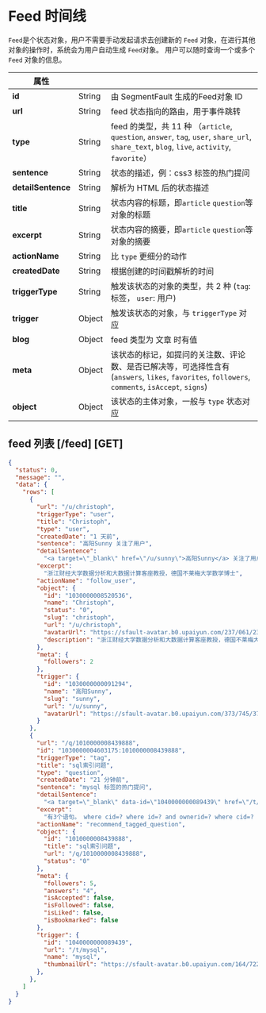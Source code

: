 # Feed 时间线

`Feed`是个状态对象，用户不需要手动发起请求去创建新的 `Feed` 对象，在进行其他对象的操作时，系统会为用户自动生成 `Feed`对象。
用户可以随时查询一个或多个 `Feed` 对象的信息。

属性 | | |
-------------- | -------------- | -------------- |
**id** | String | 由 SegmentFault 生成的Feed对象 ID |
**url** | String | feed 状态指向的路由，用于事件跳转 |
**type** | String | feed 的类型，共 11 种 （`article`, `question`, `answer`, `tag`, `user`, `share_url`, `share_text`, `blog`, `live`, `activity`, `favorite`）|
**sentence** | String | 状态的描述，例：css3 标签的热门提问 |
**detailSentence** | String | 解析为 HTML 后的状态描述 |
**title** | String | 状态内容的标题，即`article` `question`等对象的标题 |
**excerpt** | String | 状态内容的摘要，即`article` `question`等对象的摘要 |
**actionName** | String | 比 `type` 更细分的动作 |
**createdDate** | String | 根据创建的时间戳解析的时间 |
**triggerType** | String | 触发该状态的对象的类型，共 2 种 (`tag`: 标签， `user`: 用户) |
**trigger** | Object | 触发该状态的对象，与 `triggerType` 对应 |
**blog** | Object | feed 类型为 文章 时有值 |
**meta** | Object | 该状态的标记，如提问的关注数、评论数、是否已解决等，可选择性含有 (`answers`, `likes`, `favorites`, `followers`, `comments`, `isAccept`, `signs`) |
**object** | Object | 该状态的主体对象，一般与 `type` 状态对应 |


## feed 列表 [/feed] [GET]

``` json
{
  "status": 0,
  "message": "",
  "data": {
    "rows": [
      {
        "url": "/u/christoph",
        "triggerType": "user",
        "title": "Christoph",
        "type": "user",
        "createdDate": "1 天前",
        "sentence": "高阳Sunny 关注了用户",
        "detailSentence": 
          "<a target=\"_blank\" href=\"/u/sunny\">高阳Sunny</a> 关注了用户",
        "excerpt": 
          "浙江财经大学数据分析和大数据计算客座教授，德国不莱梅大学数学博士",
        "actionName": "follow_user",
        "object": {
          "id": "1030000008520536",
          "name": "Christoph",
          "status": "0",
          "slug": "christoph",
          "url": "/u/christoph",
          "avatarUrl": "https://sfault-avatar.b0.upaiyun.com/237/061/2370613837-58c1300bf2d46_big64",
          "description": "浙江财经大学数据分析和大数据计算客座教授，德国不莱梅大学数学博士"
        },
        "meta": {
          "followers": 2
        },
        "trigger": {
          "id": "1030000000091294",
          "name": "高阳Sunny",
          "slug": "sunny",
          "url": "/u/sunny",
          "avatarUrl": "https://sfault-avatar.b0.upaiyun.com/373/745/3737454955-5493d7d24ab19_big64"
        }
      },
      {
        "url": "/q/1010000008439888",
        "id": "1030000004603175:1010000008439888",
        "triggerType": "tag",
        "title": "sql索引问题",
        "type": "question",
        "createdDate": "21 分钟前",
        "sentence": "mysql 标签的热门提问",
        "detailSentence": 
          "<a target=\"_blank\" data-id=\"1040000000089439\" href=\"/t/mysql\">mysql</a> 标签的热门提问",
        "excerpt": 
          "有3个语句。 where cid=? where id=? and ownerid=? where cid=? and ownerid=? 现在id已经是主键索引了。请问这样的情况表表应该如何加索引？ 分别对ownerid,cid添加索引吗？ 还有一种情况,另一个表：where cid=? and userid=?where userid=?where cid=?这3个sql语...",
        "actionName": "recommend_tagged_question",
        "object": {
          "id": "1010000008439888",
          "title": "sql索引问题",
          "url": "/q/1010000008439888",
          "status": "0"
        },
        "meta": {
          "followers": 5,
          "answers": "4",
          "isAccepted": false,
          "isFollowed": false,
          "isLiked": false,
          "isBookmarked": false
        },
        "trigger": {
          "id": "1040000000089439",
          "url": "/t/mysql",
          "name": "mysql",
          "thumbnailUrl": "https://sfault-avatar.b0.upaiyun.com/164/722/1647222906-1040000000089439_small"
        },
      },
    ]
  }
}
```
